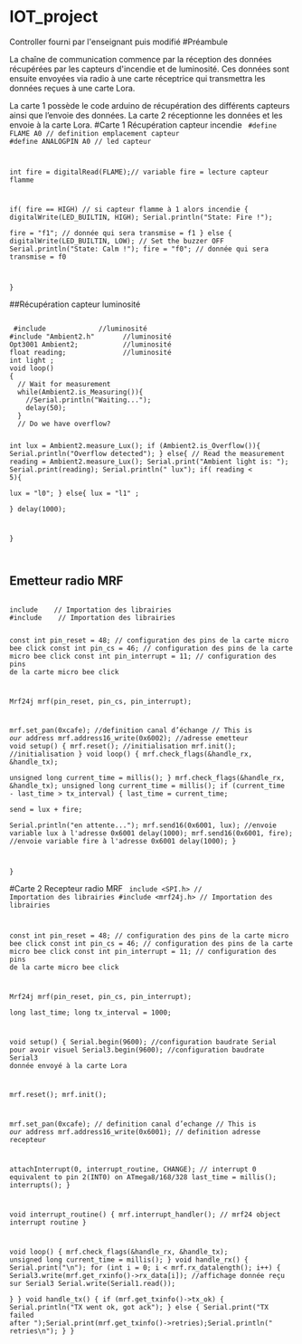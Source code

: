 # IOT_project
Controller fourni par l'enseignant puis modifié
#Préambule 

La chaîne de communication commence par la réception des données récupérées par les capteurs d'incendie et de luminosité. Ces données sont ensuite envoyées via radio à une carte réceptrice qui transmettra les données reçues à une carte Lora.

La carte 1 possède le code arduino de récupération des différents capteurs ainsi que l’envoie des données. La carte 2 réceptionne les données et les envoie à la carte Lora.
#Carte 1
Récupération capteur incendie
<code>
#define FLAME A0 // definition emplacement capteur
#define ANALOGPIN A0    //  led capteur


int fire = digitalRead(FLAME);// variable fire = lecture capteur flamme


  if( fire == HIGH)  // si capteur flamme à 1 alors incendie
  {
    digitalWrite(LED_BUILTIN, HIGH);
    Serial.println("State: Fire !");   
    fire = "f1";     // donnée qui sera transmise = f1
  }
  else
  {
    digitalWrite(LED_BUILTIN, LOW);  // Set the buzzer OFF
    Serial.println("State: Calm !");
    fire = "f0";    // donnée qui sera transmise = f0
   
  }
</code>
 
 
##Récupération capteur luminosité

<code>
 #include <Wire.h>            //luminosité
#include "Ambient2.h"       //luminosité
Opt3001 Ambient2;           //luminosité
float reading;              //luminosité
int light ;
void loop()
{
  // Wait for measurement
  while(Ambient2.is_Measuring()){
    //Serial.println("Waiting...");
    delay(50);
  }
  // Do we have overflow?


  int lux = Ambient2.measure_Lux();
  if (Ambient2.is_Overflow()){
     Serial.println("Overflow detected");
  }
  else{
     // Read the measurement
     reading = Ambient2.measure_Lux();
     Serial.print("Ambient light is: ");
     Serial.print(reading);
     Serial.println(" lux");
     if( reading < 5){        
        lux = "l0";
     }
     else{
       lux = "l1" ;      
     }
     delay(1000);
     
  }

</code>

 
 
## Emetteur radio MRF

<code>
include <SPI.h>   // Importation des librairies
#include <mrf24j.h>   // Importation des librairies
 
const int pin_reset = 48;   // configuration des pins de la carte micro bee click
const int pin_cs = 46; // configuration des pins de la carte micro bee click
const int pin_interrupt = 11; // configuration des pins de la carte micro bee click
 
Mrf24j mrf(pin_reset, pin_cs, pin_interrupt);      
 
  mrf.set_pan(0xcafe);   //definition canal d’échange
  // This is _our_ address
  mrf.address16_write(0x6002);  //adresse emetteur
void setup() {
  mrf.reset();   //initialisation
  mrf.init();   //initialisation
}
void loop() {
    mrf.check_flags(&handle_rx, &handle_tx);   
    unsigned long current_time = millis();
}
  mrf.check_flags(&handle_rx, &handle_tx);
    unsigned long current_time = millis();
    if (current_time - last_time > tx_interval) {
        last_time = current_time;    
        send = lux + fire;  
        Serial.println("en attente...");
        mrf.send16(0x6001, lux); //envoie variable lux à l'adresse 0x6001
        delay(1000);
        mrf.send16(0x6001, fire); //envoie variable fire à l'adresse 0x6001
        delay(1000);
    }
 
}
</code>
 
 
#Carte 2
Recepteur radio MRF
<code>
include <SPI.h>   // Importation des librairies
#include <mrf24j.h>   // Importation des librairies
 
const int pin_reset = 48;   // configuration des pins de la carte micro bee click
const int pin_cs = 46; // configuration des pins de la carte micro bee click
const int pin_interrupt = 11; // configuration des pins de la carte micro bee click
 
Mrf24j mrf(pin_reset, pin_cs, pin_interrupt);      
long last_time;
long tx_interval = 1000;
 
void setup() {
  Serial.begin(9600);   //configuration baudrate Serial pour avoir visuel
  Serial3.begin(9600);   //configuration baudrate Serial3 donnée envoyé à la carte Lora
 
  mrf.reset();
  mrf.init();
 
  mrf.set_pan(0xcafe);   // definition canal d’echange
  // This is _our_ address
  mrf.address16_write(0x6001); // definition adresse recepteur
 
  attachInterrupt(0, interrupt_routine, CHANGE); // interrupt 0 equivalent to pin 2(INT0) on ATmega8/168/328
  last_time = millis();
  interrupts();
}
 
void interrupt_routine() {
    mrf.interrupt_handler(); // mrf24 object interrupt routine
}
 
void loop() {
    mrf.check_flags(&handle_rx, &handle_tx);
    unsigned long current_time = millis();
}
 void handle_rx() {
    Serial.print("\n");
    for (int i = 0; i < mrf.rx_datalength(); i++) {
        Serial3.write(mrf.get_rxinfo()->rx_data[i]); //affichage donnée reçu sur Serial3
        Serial.write(Serial1.read());  
    }
}
 void handle_tx() {
    if (mrf.get_txinfo()->tx_ok) {
        Serial.println("TX went ok, got ack");
    } else {
        Serial.print("TX failed after ");Serial.print(mrf.get_txinfo()->retries);Serial.println(" retries\n");
    }
}
 
</code> 
 
 
 
 
 
 
 
 

